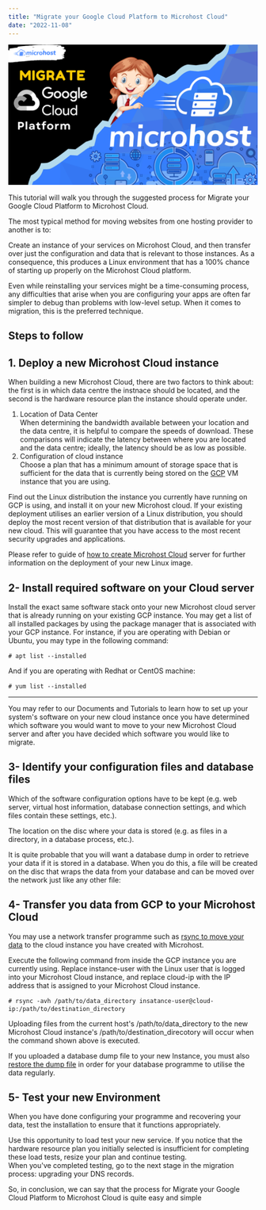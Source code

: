 ```yaml
---
title: "Migrate your Google Cloud Platform to Microhost Cloud"
date: "2022-11-08"
---
```


![Migrate your Google Cloud Platform to Microhost](images/Migrate-your-Google-Cloud-Platform-to-Microhost-1024x576.png)

This tutorial will walk you through the suggested process for Migrate your Google Cloud Platform to Microhost Cloud.

The most typical method for moving websites from one hosting provider to another is to:

Create an instance of your services on Microhost Cloud, and then transfer over just the configuration and data that is relevant to those instances. As a consequence, this produces a Linux environment that has a 100% chance of starting up properly on the Microhost Cloud platform.

Even while reinstalling your services might be a time-consuming process, any difficulties that arise when you are configuring your apps are often far simpler to debug than problems with low-level setup. When it comes to migration, this is the preferred technique.

## Steps to follow

## 1\. Deploy a new Microhost Cloud instance

When building a new Microhost Cloud, there are two factors to think about: the first is in which data centre the instnace should be located, and the second is the hardware resource plan the instance should operate under.

1. Location of Data Center  
    When determining the bandwidth available between your location and the data centre, it is helpful to compare the speeds of download. These comparisons will indicate the latency between where you are located and the data centre; ideally, the latency should be as low as possible.
2. Configuration of cloud instance  
    Choose a plan that has a minimum amount of storage space that is sufficient for the data that is currently being stored on the [GCP](https://en.wikipedia.org/wiki/Google_Cloud_Platform) VM instance that you are using.

Find out the Linux distribution the instance you currently have running on GCP is using, and install it on your new Microhost cloud. If your existing deployment utilises an earlier version of a Linux distribution, you should deploy the most recent version of that distribution that is available for your new cloud. This will guarantee that you have access to the most recent security upgrades and applications.

Please refer to guide of [how to create Microhost Cloud](https://utho.com/docs/tutorial/microhost-product-details/) server for further information on the deployment of your new Linux image. 

## 2- Install required software on your Cloud server

Install the exact same software stack onto your new Microhost cloud server that is already running on your existing GCP instance. You may get a list of all installed packages by using the package manager that is associated with your GCP instance. For instance, if you are operating with Debian or Ubuntu, you may type in the following command:

```
# apt list --installed 
```

And if you are operating with Redhat or CentOS machine:

```
# yum list --installed 
```

* * *

You may refer to our Documents and Tutorials to learn how to set up your system's software on your new cloud instance once you have determined which software you would want to move to your new Microhost Cloud server and after you have decided which software you would like to migrate.

## 3- Identify your configuration files and database files

Which of the software configuration options have to be kept (e.g. web server, virtual host information, database connection settings, and which files contain these settings, etc.).

The location on the disc where your data is stored (e.g. as files in a directory, in a database process, etc.).

It is quite probable that you will want a database dump in order to retrieve your data if it is stored in a database. When you do this, a file will be created on the disc that wraps the data from your database and can be moved over the network just like any other file:

## 4- Transfer you data from GCP to your Microhost Cloud

You may use a network transfer programme such as [rsync to move your data](https://utho.com/docs/tutorial/how-to-use-rsync-to-sync-local-and-remote-directories/) to the cloud instance you have created with Microhost. 

Execute the following command from inside the GCP instance you are currently using. Replace instance-user with the Linux user that is logged into your Microhost Cloud instance, and replace cloud-ip with the IP address that is assigned to your Microhost Cloud instance.

```
# rsync -avh /path/to/data_directory insatance-user@cloud-ip:/path/to/destination_directory 
```

Uploading files from the current host's /path/to/data\_directory to the new Microhost Cloud instance's /path/to/destination\_direcotory will occur when the command shown above is executed.

If you uploaded a database dump file to your new Instance, you must also [restore the dump file](https://utho.com/docs/tutorial/using-mysqldump-to-backup-mysql-databases/) in order for your database programme to utilise the data regularly.

## 5- Test your new Environment

When you have done configuring your programme and recovering your data, test the installation to ensure that it functions appropriately.

Use this opportunity to load test your new service. If you notice that the hardware resource plan you initially selected is insufficient for completing these load tests, resize your plan and continue testing.  
When you've completed testing, go to the next stage in the migration process: upgrading your DNS records.

So, in conclusion, we can say that the process for Migrate your Google Cloud Platform to Microhost Cloud is quite easy and simple
